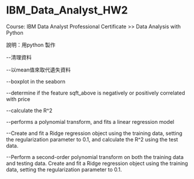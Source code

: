 # IBM_Data_Analyst_HW2

Course: IBM Data Analyst Professional Certificate >> Data Analysis with Python

說明：用python 製作

--清理資料

--以mean值來取代遺失資料

--boxplot in the seaborn

--determine if the feature sqft_above is negatively or positively correlated with price

--calculate the R^2

--performs a polynomial transform, and fits a linear regression model

--Create and fit a Ridge regression object using the training data, setting the regularization parameter to 0.1, and calculate the R^2 using the test data. 

--Perform a second-order polynomial transform on both the training data and testing data. Create and fit a Ridge regression object using the training data, setting the regularization parameter to 0.1. 
